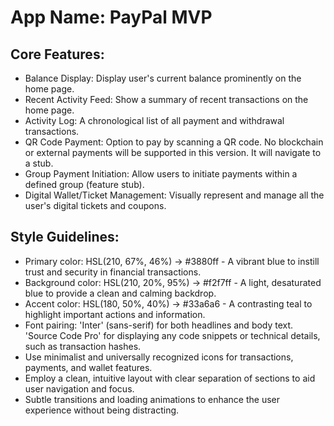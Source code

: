 # **App Name**: PayPal MVP

## Core Features:

- Balance Display: Display user's current balance prominently on the home page.
- Recent Activity Feed: Show a summary of recent transactions on the home page.
- Activity Log: A chronological list of all payment and withdrawal transactions.
- QR Code Payment: Option to pay by scanning a QR code. No blockchain or external payments will be supported in this version. It will navigate to a stub.
- Group Payment Initiation: Allow users to initiate payments within a defined group (feature stub).
- Digital Wallet/Ticket Management: Visually represent and manage all the user's digital tickets and coupons.

## Style Guidelines:

- Primary color: HSL(210, 67%, 46%) -> #3880ff - A vibrant blue to instill trust and security in financial transactions.
- Background color: HSL(210, 20%, 95%) -> #f2f7ff - A light, desaturated blue to provide a clean and calming backdrop.
- Accent color: HSL(180, 50%, 40%) -> #33a6a6 - A contrasting teal to highlight important actions and information.
- Font pairing: 'Inter' (sans-serif) for both headlines and body text. 'Source Code Pro' for displaying any code snippets or technical details, such as transaction hashes.
- Use minimalist and universally recognized icons for transactions, payments, and wallet features.
- Employ a clean, intuitive layout with clear separation of sections to aid user navigation and focus.
- Subtle transitions and loading animations to enhance the user experience without being distracting.